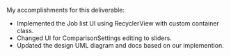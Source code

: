 My accomplishments for this deliverable:

- Implemented the Job list UI using RecyclerView with custom container class.
- Changed UI for ComparisonSettings editing to sliders.
- Updated the design UML diagram and docs based on our implemention.
